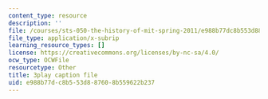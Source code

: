 ```yaml
---
content_type: resource
description: ''
file: /courses/sts-050-the-history-of-mit-spring-2011/e988b77dc8b553d887608b559622b237_drFOEAuLspU.vtt
file_type: application/x-subrip
learning_resource_types: []
license: https://creativecommons.org/licenses/by-nc-sa/4.0/
ocw_type: OCWFile
resourcetype: Other
title: 3play caption file
uid: e988b77d-c8b5-53d8-8760-8b559622b237
---
```

